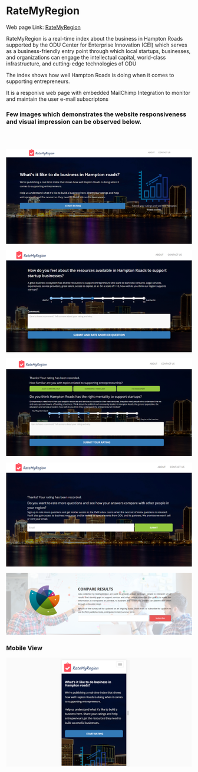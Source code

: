 # RateMyRegion
<p>Web page Link:  <a href="http://ratemyregion.com/">RateMyRegion</a></p>

<p>RateMyRegion is a real-time index about the business in Hampton Roads supported by the ODU Center for Enterprise Innovation (CEI) which serves as a business-friendly entry point through which local startups, businesses, and organizations can engage the intellectual capital, world-class infrastructure, and cutting-edge technologies of ODU</p>
<p>The index shows how well Hampton Roads is doing when it comes to supporting entrepreneurs.</p>
<p>It is a responive web page with embedded MailChimp Integration to monitor and maintain the user e-mail subscriptons</p>

### Few images which demonstrates the website responsiveness and visual impression  can be observed below.
<br>
<br>

![alt text](images/git/img-1.PNG)

![alt text](images/git/img-2.PNG)

![alt text](images/git/img-3.PNG)

![alt text](images/git/img-4.PNG)

![alt text](images/git/img-5.PNG)


### Mobile View 

![alt text](images/git/img-mob-1.PNG)


